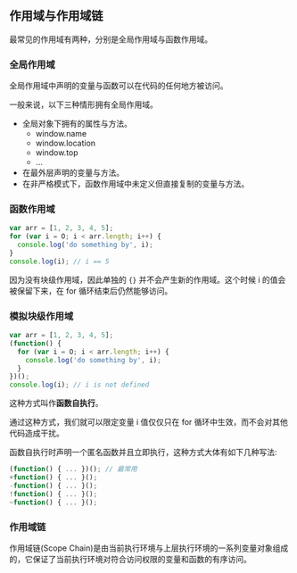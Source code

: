 ## 作用域与作用域链

最常见的作用域有两种，分别是全局作用域与函数作用域。

### 全局作用域

全局作用域中声明的变量与函数可以在代码的任何地方被访问。

一般来说，以下三种情形拥有全局作用域。

- 全局对象下拥有的属性与方法。
  - window.name
  - window.location
  - window.top
  - ...
- 在最外层声明的变量与方法。
- 在非严格模式下，函数作用域中未定义但直接复制的变量与方法。

### 函数作用域

```js
var arr = [1, 2, 3, 4, 5];
for (var i = O; i < arr.length; i++) {
  console.log('do something by', i);
}
console.log(i); // i == 5
```

因为没有块级作用域，因此单独的 `{}` 并不会产生新的作用域。这个时候 i 的值会被保留下来，在 for 循环结束后仍然能够访问。

### 模拟块级作用域

```js
var arr = [1, 2, 3, 4, 5];
(function() {
  for (var i = O; i < arr.length; i++) {
    console.log('do something by', i);
  }
})();
console.log(i); // i is not defined
```

这种方式叫作**函数自执行**。

通过这种方式，我们就可以限定变量 i 值仅仅只在 for 循环中生效，而不会对其他代码造成干扰。

函数自执行时声明一个匿名函数并且立即执行，这种方式大体有如下几种写法:

```js
(function() { ... })(); // 最常用
+function() { ... }();
-function() { ... }();
!function() { ... }();
~function() { ... }();
```

### 作用域链

作用域链(Scope Chain)是由当前执行环境与上层执行环境的一系列变量对象组成的，它保证了当前执行环境对符合访问权限的变量和函数的有序访问。